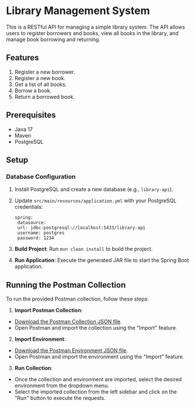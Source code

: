 # Library Management System

This is a RESTful API for managing a simple library system. The API allows users to register borrowers and books, view all books in the library, and manage book borrowing and returning.

## Features

1. Register a new borrower.
2. Register a new book.
3. Get a list of all books.
4. Borrow a book.
5. Return a borrowed book.

## Prerequisites

- Java 17
- Maven
- PostgreSQL

## Setup

### Database Configuration

1. Install PostgreSQL and create a new database (e.g., `library-api`).
2. Update `src/main/resources/application.yml` with your PostgreSQL credentials:

   ```properties
   spring:
    datasource:
    url: jdbc:postgresql://localhost:5433/library-api
    username: postgres
    password: 1234
   
3. **Build Project**: Run `mvn clean install` to build the project.
4. **Run Application**: Execute the generated JAR file to start the Spring Boot application.

## Running the Postman Collection

To run the provided Postman collection, follow these steps:

1. **Import Postman Collection**:
- [Download the Postman Collection JSON file](src/main/resources/static/library-api.postman_collection.json).
- Open Postman and import the collection using the "Import" feature.

2. **Import Environment**:
- [Download the Postman Environment JSON file](src/main/resources/static/library-api-local.postman_environment.json).
- Open Postman and import the environment using the "Import" feature.

3. **Run Collection**:
- Once the collection and environment are imported, select the desired environment from the dropdown menu.
- Select the imported collection from the left sidebar and click on the "Run" button to execute the requests.


